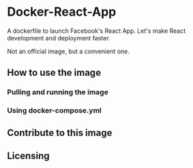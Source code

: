 # Docker-React-App
A dockerfile to launch Facebook's React App. Let's make React development and deployment faster.

Not an official image, but a convenient one.

## How to use the image
### Pulling and running the image

### Using docker-compose.yml

## Contribute to this image

## Licensing